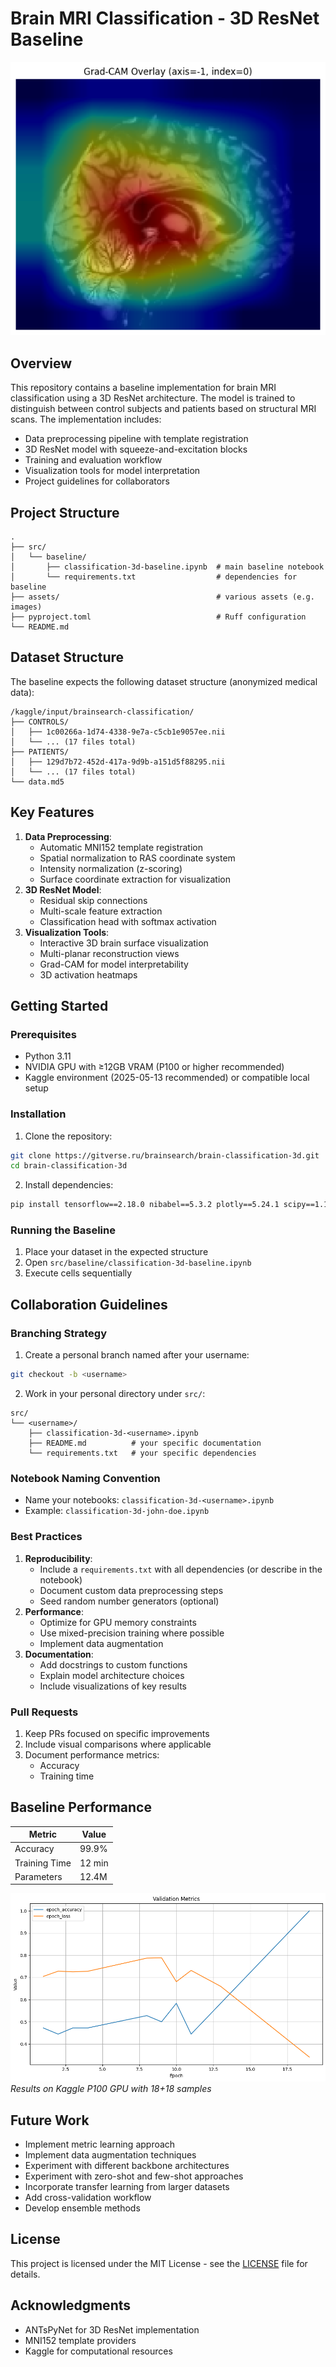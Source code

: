 # Brain MRI Classification - 3D ResNet Baseline

![](assets/images/brain-classification-heatmap.png)

## Overview

This repository contains a baseline implementation for brain MRI classification using a 3D ResNet architecture. The model is trained to distinguish between control subjects and patients based on structural MRI scans. The implementation includes:

- Data preprocessing pipeline with template registration
- 3D ResNet model with squeeze-and-excitation blocks
- Training and evaluation workflow
- Visualization tools for model interpretation
- Project guidelines for collaborators

## Project Structure

```text
.
├── src/
│   └── baseline/
│       ├── classification-3d-baseline.ipynb  # main baseline notebook
│       └── requirements.txt                  # dependencies for baseline
├── assets/                                   # various assets (e.g. images)
├── pyproject.toml                            # Ruff configuration
└── README.md
```

## Dataset Structure

The baseline expects the following dataset structure (anonymized medical data):

```text
/kaggle/input/brainsearch-classification/
├── CONTROLS/
│   ├── 1c00266a-1d74-4338-9e7a-c5cb1e9057ee.nii
│   └── ... (17 files total)
├── PATIENTS/
│   ├── 129d7b72-452d-417a-9d9b-a151d5f88295.nii
│   └── ... (17 files total)
└── data.md5
```

## Key Features

1. **Data Preprocessing**:
    - Automatic MNI152 template registration
    - Spatial normalization to RAS coordinate system
    - Intensity normalization (z-scoring)
    - Surface coordinate extraction for visualization
2. **3D ResNet Model**:
    - Residual skip connections
    - Multi-scale feature extraction
    - Classification head with softmax activation
3. **Visualization Tools**:
    - Interactive 3D brain surface visualization
    - Multi-planar reconstruction views
    - Grad-CAM for model interpretability
    - 3D activation heatmaps

## Getting Started

### Prerequisites

- Python 3.11
- NVIDIA GPU with ≥12GB VRAM (P100 or higher recommended)
- Kaggle environment (2025-05-13 recommended) or compatible local setup

### Installation

1. Clone the repository:
```bash
git clone https://gitverse.ru/brainsearch/brain-classification-3d.git
cd brain-classification-3d
```
2. Install dependencies:
```bash
pip install tensorflow==2.18.0 nibabel==5.3.2 plotly==5.24.1 scipy==1.15.2 scikit-learn statsmodels
```

### Running the Baseline

1. Place your dataset in the expected structure
2. Open `src/baseline/classification-3d-baseline.ipynb`
3. Execute cells sequentially

## Collaboration Guidelines

### Branching Strategy

1. Create a personal branch named after your username:
```bash
git checkout -b <username>
```
2. Work in your personal directory under `src/`:
```text
src/
└── <username>/
    ├── classification-3d-<username>.ipynb
    ├── README.md          # your specific documentation
    └── requirements.txt   # your specific dependencies
```

### Notebook Naming Convention

- Name your notebooks: `classification-3d-<username>.ipynb`
- Example: `classification-3d-john-doe.ipynb`

### Best Practices

1. **Reproducibility**:
    - Include a `requirements.txt` with all dependencies (or describe in the notebook)
    - Document custom data preprocessing steps
    - Seed random number generators (optional)
2. **Performance**:
    - Optimize for GPU memory constraints
    - Use mixed-precision training where possible
    - Implement data augmentation
3. **Documentation**:
    - Add docstrings to custom functions
    - Explain model architecture choices
    - Include visualizations of key results

### Pull Requests

1. Keep PRs focused on specific improvements
2. Include visual comparisons where applicable
3. Document performance metrics:
    - Accuracy
    - Training time

## Baseline Performance

|Metric|Value|
|---|---|
|Accuracy|99.9%|
|Training Time|12 min|
|Parameters|12.4M|

![](assets/images/brain-classification-plot-validation.png)
*Results on Kaggle P100 GPU with 18+18 samples*

## Future Work

- Implement metric learning approach
- Implement data augmentation techniques
- Experiment with different backbone architectures
- Experiment with zero-shot and few-shot approaches
- Incorporate transfer learning from larger datasets
- Add cross-validation workflow
- Develop ensemble methods

## License

This project is licensed under the MIT License - see the [LICENSE](LICENSE) file for details.

## Acknowledgments

- ANTsPyNet for 3D ResNet implementation
- MNI152 template providers
- Kaggle for computational resources
